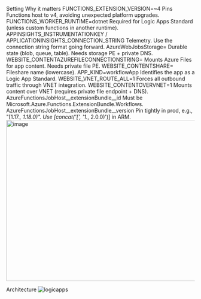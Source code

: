 Setting	Why it matters
FUNCTIONS_EXTENSION_VERSION=~4	Pins Functions host to v4, avoiding unexpected platform upgrades.
FUNCTIONS_WORKER_RUNTIME=dotnet	Required for Logic Apps Standard (unless custom functions in another runtime).
APPINSIGHTS_INSTRUMENTATIONKEY / APPLICATIONINSIGHTS_CONNECTION_STRING	Telemetry. Use the connection string format going forward.
AzureWebJobsStorage=<conn string>	Durable state (blob, queue, table). Needs storage PE + private DNS.
WEBSITE_CONTENTAZUREFILECONNECTIONSTRING=<conn string>	Mounts Azure Files for app content. Needs private file PE.
WEBSITE_CONTENTSHARE=<share name>	Fileshare name (lowercase).
APP_KIND=workflowApp	Identifies the app as a Logic App Standard.
WEBSITE_VNET_ROUTE_ALL=1	Forces all outbound traffic through VNET integration.
WEBSITE_CONTENTOVERVNET=1	Mounts content over VNET (requires private file endpoint + DNS).
AzureFunctionsJobHost__extensionBundle__id	Must be Microsoft.Azure.Functions.ExtensionBundle.Workflows.
AzureFunctionsJobHost__extensionBundle__version	Pin tightly in prod, e.g., "[1.17.*, 1.18.0)". Use [concat('[', '1.*, 2.0.0)')] in ARM.
<img width="1731" height="430" alt="image" src="https://github.com/user-attachments/assets/34a16ae0-c70f-4ba0-b288-01c9fcbff2c8" />

Architecture
![logicapps](https://github.com/user-attachments/assets/a2d3690a-9656-469a-aa95-23e18cdc62b4)
